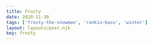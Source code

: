 ```yaml
---
title: Frosty
date: 2020-11-30
tags: ['frosty-the-snowman', 'rankin-bass', 'winter']
layout: layouts/post.njk
key: frosty
---
```


